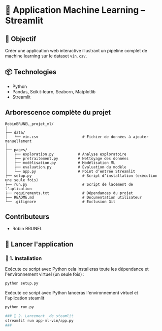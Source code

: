 # 🍷 Application Machine Learning – Streamlit

## 🎯 Objectif
Créer une application web interactive illustrant un pipeline complet de machine learning sur le dataset `vin.csv`.

## 📦 Technologies
- Python
- Pandas, Scikit-learn, Seaborn, Matplotlib
- Streamlit

## Arborescence complète du projet
```plaintext
RobinBRUNEL_projet_ml/
│
├── data/
│   └── vin.csv                    # Fichier de données à ajouter manuellement
│
├── pages/
│   ├── exploration.py           # Analyse exploratoire
│   ├── pretraitement.py         # Nettoyage des données
│   ├── modélisation.py          # Modélisation ML
│   ├── evaluation.py            # Évaluation du modèle
│   └── app.py                   # Point d’entrée Streamlit
├── setup.py                       # Script d’installation (exécution une seule fois)
├── run.py                         # Script de lacement de l'aplication 
├── requirements.txt               # Dépendances du projet
├── README.md                      # Documentation utilisateur
└── .gitignore                     # Exclusion Git
```

## Contributeurs
- Robin BRUNEL

## 🚀 Lancer l'application

### 🔧 1. Installation 
Exécute ce script avec Python cela installeras toute les dépendance et l'environnement virtuel  (un seule fois) :
```bash
python setup.py
```
Exécute ce script avec Python lanceras l'environnement virtuel et l'aplication steamlit
```bash
python run.py

### 🔧 2. Lancement  de steamlit
streamlit run app-ml-vin/app.py
### 
